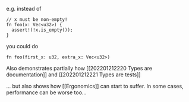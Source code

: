 e.g. instead of

```
// x must be non-empty!
fn foo(x: Vec<u32>) {
  assert!(!x.is_empty());
}
```
you could do

```
fn foo(first_x: u32, extra_x: Vec<u32>)
```

Also demonstrates partially how [[202201212220 Types are documentation]] and [[202201212221 Types are tests]] 

... but also shows how [[Ergonomics]] can start to suffer. In some cases, performance can be worse too...
